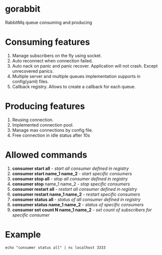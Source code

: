 # gorabbit
RabbitMq queue consuming and producing 

# Consuming features
1. Manage subscribers on the fly using socket. 
2. Auto reconnect when connection failed.
3. Auto nack on panic and panic recover. Application will not crash. Except unrecovered panics.
4. Multiple server and multiple queues implementation supports in config(yaml) files.
5. Callback registry. Allows to create a callback for each queue.

# Producing features
1. Reusing connection.
2. Implemented connection pool.
3. Manage max connections by config file.
4. Free connection in idle status after 10s

# Allowed commands
1. **consumer start all** - _start all consumer defined in registry_
2. **consumer start name_1 name_2** - _start specific consumers_
3. **consumer stop all** - _stop all consumer defined in registry_
4. **consumer stop** name_1 name_2 - _stop specific consumers_
5. **consumer restart all** - _restart all consumer defined in registry_
6. **consumer restart name_1 name_2** - _restart specific consumers_
7. **consumer status all** - _status of all consumer defined in registry_
8. **consumer status name_1 name_2** - _status of specific consumers_
9. **consumer set count N name_1 name_2** - _set count of subscribers for specific consumer_

# Example

```
echo "consumer status all" | nc localhost 3333
```